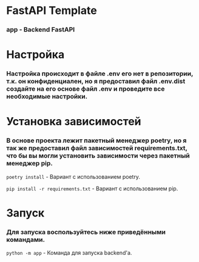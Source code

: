 # FastAPI Template

### app - Backend FastAPI

# Настройка

### Настройка происходит в файле .env его нет в репозитории, т.к. он конфиденциален, но я предоставил файл .env.dist создайте на его основе файл .env и проведите все необходимые настройки.

# Установка зависимостей

### В основе проекта лежит пакетный менеджер poetry, но я так же предоставил файл зависимостей requirements.txt, что бы вы могли установить зависимости через пакетный менеджер pip.

`poetry install` - Вариант с использованием poetry.

`pip install -r requirements.txt` - Вариант с использованием pip.

# Запуск

### Для запуска воспользуйтесь ниже приведёнными командами.

`python -m app` - Команда для запуска backend'а.
